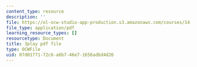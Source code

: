 ```yaml
---
content_type: resource
description: ''
file: https://ol-ocw-studio-app-production.s3.amazonaws.com/courses/14-01-principles-of-microeconomics-fall-2018/07d0177172c6a6b746e71656adbd4d26_BNy84DCRxzo.pdf
file_type: application/pdf
learning_resource_types: []
resourcetype: Document
title: 3play pdf file
type: OCWFile
uid: 07d01771-72c6-a6b7-46e7-1656adbd4d26
---
```

